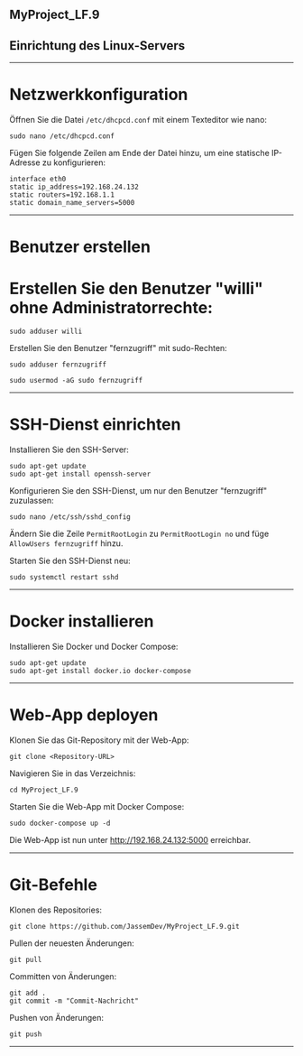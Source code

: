 ## MyProject_LF.9

## Einrichtung des Linux-Servers
---

# Netzwerkkonfiguration
Öffnen Sie die Datei `/etc/dhcpcd.conf` mit einem Texteditor wie nano:

```
sudo nano /etc/dhcpcd.conf
```

Fügen Sie folgende Zeilen am Ende der Datei hinzu, um eine statische IP-Adresse zu konfigurieren:

```
interface eth0
static ip_address=192.168.24.132
static routers=192.168.1.1
static domain_name_servers=5000
```

---

# Benutzer erstellen
# Erstellen Sie den Benutzer "willi" ohne Administratorrechte:

```
sudo adduser willi
```

Erstellen Sie den Benutzer "fernzugriff" mit sudo-Rechten:

```
sudo adduser fernzugriff
```
```
sudo usermod -aG sudo fernzugriff
```

---

# SSH-Dienst einrichten
Installieren Sie den SSH-Server:

```
sudo apt-get update
sudo apt-get install openssh-server
```

Konfigurieren Sie den SSH-Dienst, um nur den Benutzer "fernzugriff" zuzulassen:

```
sudo nano /etc/ssh/sshd_config
```

Ändern Sie die Zeile `PermitRootLogin` zu `PermitRootLogin no` und füge `AllowUsers fernzugriff` hinzu.

Starten Sie den SSH-Dienst neu:

```
sudo systemctl restart sshd
```

---

# Docker installieren
Installieren Sie Docker und Docker Compose:

```
sudo apt-get update
sudo apt-get install docker.io docker-compose
```

---

# Web-App deployen
Klonen Sie das Git-Repository mit der Web-App:

```
git clone <Repository-URL>
```

Navigieren Sie in das Verzeichnis:

```
cd MyProject_LF.9
```

Starten Sie die Web-App mit Docker Compose:

```
sudo docker-compose up -d
```

Die Web-App ist nun unter http://192.168.24.132:5000 erreichbar.

---

# Git-Befehle
Klonen des Repositories:

```
git clone https://github.com/JassemDev/MyProject_LF.9.git
```

Pullen der neuesten Änderungen:

```
git pull
```

Committen von Änderungen:

```
git add .
git commit -m "Commit-Nachricht"
```

Pushen von Änderungen:

```
git push
```

---
